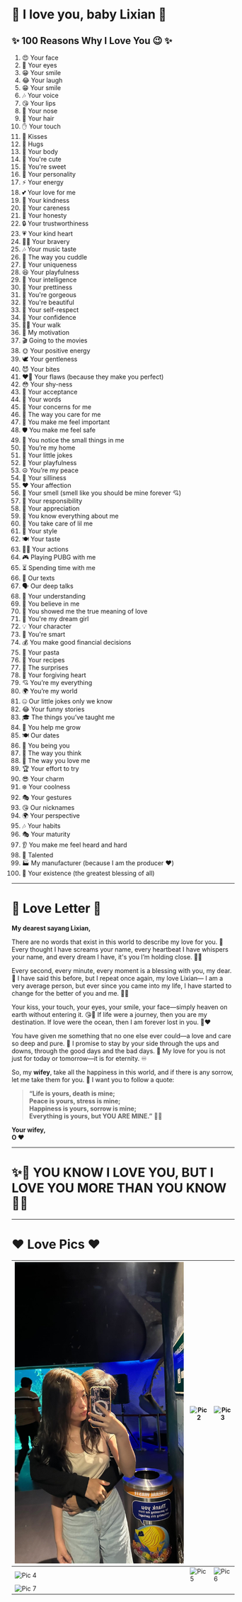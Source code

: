 # 💖 I love you, baby Lixian 💖  

## ✨ 100 Reasons Why I Love You 😉 ✨  

1. 😍 Your face  
2. 👀 Your eyes  
3. 😁 Your smile  
4. 😂 Your laugh  
5. 😁 Your smile 
6. 🎶 Your voice  
7. 😘 Your lips  
8. 👃 Your nose  
9. 💇 Your hair  
10. ✋ Your touch  
11. 💋 Kisses  
12. 🤗 Hugs  
13. 💃 Your body  
14. 🥰 You're cute  
15. 🍭 You're sweet  
16. 💖 Your personality  
17. ⚡ Your energy  
18. 💕 Your love for me  
19. 🌸 Your kindness  
20. 🤲 Your careness  
21. 🤝 Your honesty  
22. 🔒 Your trustworthiness  
23. 💗 Your kind heart  
24. 🦸‍♀️ Your bravery  
25. 🎶 Your music taste  
26. 🤗 The way you cuddle  
27. 🌟 Your uniqueness  
28. 😆 Your playfulness  
29. 🧠 Your intelligence  
30. 💖 Your prettiness  
31. 🌺 You're gorgeous  
32. 💃 You're beautiful  
33. 💯 Your self-respect  
34. 💪 Your confidence  
35. 🚶‍♀️ Your walk  
36. 🌅 My motivation  
37. 🎬 Going to the movies  
38. 🌞 Your positive energy  
39. 🕊️ Your gentleness  
40. 😈 Your bites  
41. ❤️‍🔥 Your flaws (because they make you perfect)  
42. 😳 Your shy-ness  
43. 🤗 Your acceptance  
44. 💬 Your words  
45. 🥺 Your concerns for me  
46. 💖 The way you care for me  
47. 👑 You make me feel important  
48. 🛡️ You make me feel safe  
49. 🔎 You notice the small things in me  
50. 🏡 You’re my home  
51. 🤭 Your little jokes  
52. 🎉 Your playfulness  
53. ☮️ You’re my peace  
54. 🤪 Your silliness  
55. ❤️ Your affection  
56. 🌹 Your smell (smell like you should be mine forever 💘)  
57. 🎯 Your responsibility  
58. 💝 Your appreciation  
59. 🔐 You know everything about me  
60. 🍼 You take care of lil me  
61. 👗 Your style  
62. 🍽️ Your taste  
63. 🏃‍♀️ Your actions  
64. 🎮 Playing PUBG with me  
65. ⏳ Spending time with me  
66. 💌 Our texts  
67. 🗣️ Our deep talks  
68. 🤝 Your understanding  
69. 🌈 You believe in me  
70. 💖 You showed me the true meaning of love  
71. 🌙 You're my dream girl  
72. 💡 Your character  
73. 🧠 You're smart  
74. 💰 You make good financial decisions  
75. 🍝 Your pasta  
76. 📜 Your recipes  
77. 🎁 The surprises  
78. 💞 Your forgiving heart  
79. 💘 You’re my everything  
80. 🌍 You’re my world  
81. 🤐 Our little jokes only we know  
82. 😂 Your funny stories  
83. 🎓 The things you’ve taught me  
84. 🌱 You help me grow  
85. 🍽️ Our dates  
86. 💃 You being you  
87. 💭 The way you think  
88. 💖 The way you love me  
89. 🏆 Your effort to try  
90. 😎 Your charm  
91. ❄️ Your coolness  
92. 🎭 Your gestures  
93. 😘 Our nicknames  
94. 🌍 Your perspective  
95. 🎶 Your habits  
96. 🎭 Your maturity  
97. 👂 You make me feel heard and hard  
98. 🎨 Talented  
99. 🏭 My manufacturer (because I am the producer ❤️)  
100. 💫 Your existence (the greatest blessing of all)  

---

# 💌 Love Letter 💌  

**My dearest sayang Lixian,**  

There are no words that exist in this world to describe my love for you. 💖 Every thought I have screams your name, every heartbeat I have whispers your name, and every dream I have, it's you I’m holding close. 💭💞  

Every second, every minute, every moment is a blessing with you, my dear. 🌷 I have said this before, but I repeat once again, my love Lixian— I am a very average person, but ever since you came into my life, I have started to change for the better of you and me. 👫💞  

Your kiss, your touch, your eyes, your smile, your face—simply heaven on earth without entering it. 😘💖 If life were a journey, then you are my destination. If love were the ocean, then I am forever lost in you. 🌊❤️  

You have given me something that no one else ever could—a love and care so deep and pure. 💎 I promise to stay by your side through the ups and downs, through the good days and the bad days. 💑 My love for you is not just for today or tomorrow—it is for eternity. ♾️  

So, my **wifey**, take all the happiness in this world, and if there is any sorrow, let me take them for you. 💖 I want you to follow a quote:  

> **“Life is yours, death is mine;**  
> **Peace is yours, stress is mine;**  
> **Happiness is yours, sorrow is mine;**  
> **Everything is yours, but YOU ARE MINE.”** 💍💞  
 
**Your wifey,**  
**O ❤️**  

---

# ✨💖 YOU KNOW I LOVE YOU, BUT I LOVE YOU MORE THAN YOU KNOW 💖✨

---
# ❤️ Love Pics ❤️

| ![Pic 1](8CF1B4C0-F829-45A3-BB33-F249FD14F07B.JPG) | ![Pic 2](images/pic2.jpg) | ![Pic 3](images/pic3.jpg) |
|---------------------------|---------------------------|---------------------------|
| ![Pic 4](images/pic4.jpg) | ![Pic 5](images/pic5.jpg) | ![Pic 6](images/pic6.jpg) |
| ![Pic 7](images/pic7.jpg) |                           |                           |

